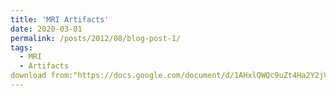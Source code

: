 ```yaml
---
title: 'MRI Artifacts'
date: 2020-03-01
permalink: /posts/2012/08/blog-post-1/
tags:
  - MRI
  - Artifacts
download from:"https://docs.google.com/document/d/1AHxlQWQc9uZt4Ha2Y2jVGjQz4lZvwJ78cXFT2bX3s3U/edit?usp=sharing"
---
```

